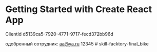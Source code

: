 # Getting Started with Create React App

ClientId d5139ca5-7920-4771-9717-fecd372bb96d

одобренный сотрудник:
aa@ya.ru
12345
#   s k i l l - f a c k t o r y - f i n a l _ b i k e 
 
 
